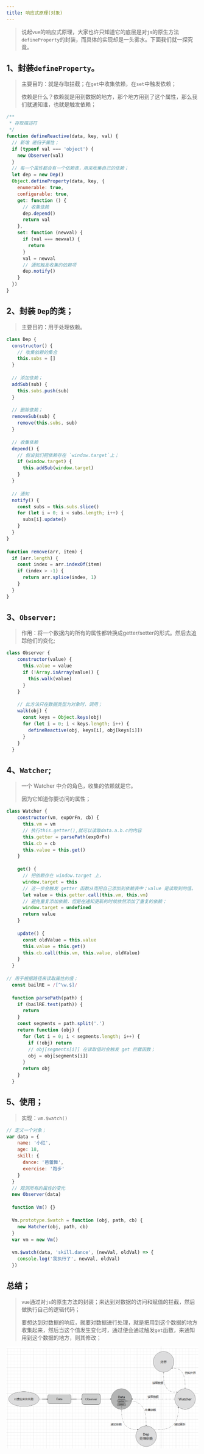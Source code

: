 ```yaml
---
title: 响应式原理(对象)
---
```

> 说起`vue`的响应式原理，大家也许只知道它的底层是对`js`的原生方法`defineProperty`的封装，而具体的实现却是一头雾水。下面我们就一探究竟。

## 1、封装`defineProperty`。

> 主要目的：就是存取拦截；在`get`中收集依赖，在`set`中触发依赖；
>
> 依赖是什么？依赖就是用到数据的地方，那个地方用到了这个属性，那么我们就通知谁，也就是触发依赖；

```js
/**
 * 存取描述符
 */
function defineReactive(data, key, val) {
  // 新增 递归子属性；
  if (typeof val === 'object') {
    new Observer(val)
  }
  // 每一个属性都会有一个依赖表，用来收集自己的依赖；
  let dep = new Dep()
  Object.defineProperty(data, key, {
    enumerable: true,
    configurable: true,
    get: function () {
      // 收集依赖
      dep.depend()
      return val
    },
    set: function (newval) {
      if (val === newval) {
        return
      }
      val = newval
      // 通知触发收集的依赖项
      dep.notify()
    }
  })
}
```

## 2、封装 `Dep`的类；

> 主要目的：用于处理依赖。

```js
class Dep {
  constructor() {
    // 收集依赖的集合
    this.subs = []
  }

  // 添加依赖；
  addSub(sub) {
    this.subs.push(sub)
  }

  // 删除依赖；
  removeSub(sub) {
    remove(this.subs, sub)
  }

  // 收集依赖
  depend() {
    // 假设我们把依赖存在 `window.target`上；
    if (window.target) {
      this.addSub(window.target)
    }
  }

  // 通知
  notify() {
    const subs = this.subs.slice()
    for (let i = 0; i < subs.length; i++) {
      subs[i].update()
    }
  }
}

function remove(arr, item) {
  if (arr.length) {
    const index = arr.indexOf(item)
    if (index > -1) {
      return arr.splice(index, 1)
    }
  }
}
```

## 3、`Observer;`

> 作用：将一个数据内的所有的属性都转换成getter/setter的形式。然后去追踪他们的变化;

```js
class Observer {
    constructor(value) {
      this.value = value
      if (!Array.isArray(value)) {
        this.walk(value)
      }
    }

    // 此方法只在数据类型为对象时，调用；
    walk(obj) {
      const keys = Object.keys(obj)
      for (let i = 0; i < keys.length; i++) {
        defineReactive(obj, keys[i], obj[keys[i]])
      }
    }
  }
```

## 4、`Watcher`;

> 一个 Watcher 中介的角色，收集的依赖就是它。
>
> 因为它知道你要访问的属性；

```js
class Watcher {
    constructor(vm, expOrFn, cb) {
      this.vm = vm
      // 执行this.getter(),就可以读取data.a.b.c的内容
      this.getter = parsePath(expOrFn)
      this.cb = cb
      this.value = this.get()
    }

    get() {
      // 把依赖存在 window.target 上，
      window.target = this
      // 这一步会触发 getter 函数从而把自己添加到依赖表中；value 是读取到的值。
      let value = this.getter.call(this.vm, this.vm)
      // 避免重复添加依赖，但是在通知更新的时候依然添加了重复的依赖；
      window.target = undefined 
      return value
    }

    update() {
      const oldValue = this.value
      this.value = this.get()
      this.cb.call(this.vm, this.value, oldValue)
    }
  }

// 用于根据路径来读取属性的值；
  const bailRE = /[^\w.$]/

  function parsePath(path) {
    if (bailRE.test(path)) {
      return
    }
    const segments = path.split('.')
    return function (obj) {
      for (let i = 0; i < segments.length; i++) {
        if (!obj) return
        // obj[segments[i]] 在读取值时会触发 get 拦截函数；
        obj = obj[segments[i]]
      }
      return obj
    }
  }
```

## 5、使用；

> 实现：`vm.$watch()`

```js
// 定义一个对象；
var data = {
    name: '小红',
    age: 18,
    skill: {
      dance: '芭蕾舞',
      exercise: '跑步'
    }
  }
  // 观测所有的属性的变化
  new Observer(data)

  function Vm() {}

  Vm.prototype.$watch = function (obj, path, cb) {
    new Watcher(obj, path, cb)
  }
  var vm = new Vm()

  vm.$watch(data, 'skill.dance', (newVal, oldVal) => {
    console.log('我执行了', newVal, oldVal)
  })
```

## 总结；

> `vue`通过对`js`的原生方法的封装；来达到对数据的访问和赋值的拦截，然后做执行自己的逻辑代码；
>
> 要想达到对数据的响应，就要对数据进行处理，就是把用到这个数据的地方收集起来，然后当这个值发生变化时，通过便会通过触发`get`函数，来通知用到这个数据的地方，则其修改；

<img src="assets/1589695503414.png" alt="1589695503414" style="zoom: 50%;" />
